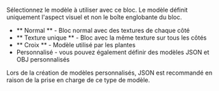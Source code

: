 Sélectionnez le modèle à utiliser avec ce bloc. Le modèle définit uniquement l'aspect visuel et non le
boîte englobante du bloc.

* ** Normal ** - Bloc normal avec des textures de chaque côté
* ** Texture unique ** - Bloc avec la même texture sur tous les côtés
* ** Croix ** - Modèle utilisé par les plantes
* Personnalisé - vous pouvez également définir des modèles JSON et OBJ personnalisés

Lors de la création de modèles personnalisés, JSON est recommandé en raison de la prise en charge de ce type de modèle.